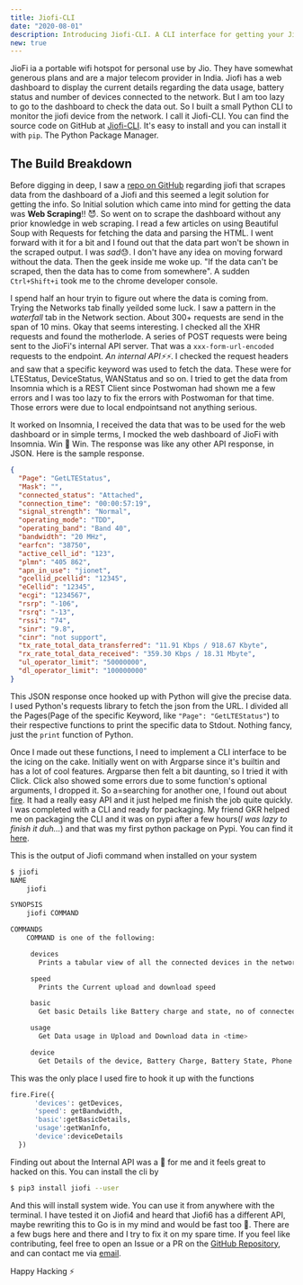 ```yaml
---
title: Jiofi-CLI
date: "2020-08-01"
description: Introducing Jiofi-CLI. A CLI interface for getting your Jiofi Device Info.
new: true 
---
```

JioFi ia a portable wifi hotspot for personal use by Jio. They have somewhat generous plans and are a major telecom provider in India. Jiofi has a web dashboard to display the current details regarding the data usage, battery status and number of devices connected to the network. But I am too lazy to go to the dashboard to check the data out. So I built a small Python CLI to monitor the jiofi device from the network. I call it Jiofi-CLI. You can find the source code on GitHub at [Jiofi-CLI](https://github.com/athul/jiofi-cli). It's easy to install and you can install it with `pip`. The Python Package Manager.

## The Build Breakdown

Before digging in deep, I saw a [repo on GitHub](https://github.com/anandubajith/jiofi-status) regarding jiofi that scrapes data from the dashboard of a Jiofi and this seemed a legit solution for getting the info. So Initial solution which came into mind for getting the data was **Web Scraping**!! 😈. So went on to scrape the dashboard without any prior knowledge in web scraping. I read a few articles on using Beautiful Soup with Requests for fetching the data and parsing the HTML. I went forward with it for a bit and I found out that the data part won't be shown in the scraped output. I was *sad*😓. I don't have any idea on moving forward without the data. Then the geek inside me woke up. "If the data can't be scraped, then the data has to come from somewhere". A sudden `Ctrl+Shift+i` took me to the chrome developer console.

I spend half an hour tryin to figure out where the data is coming from. Trying the Networks tab finally yeilded some luck. I saw a pattern in the *waterfall* tab in the Network section. About 300+ requests are send in the span of 10 mins. Okay that seems interesting. I checked all the XHR requests and found the motherlode. A series of POST requests were being sent to the JioFi's internal API server. That was a `xxx-form-url-encoded` requests to the endpoint. *_An internal API⚡️⚡️_*. I checked the request headers and saw that a specific keyword was used to fetch the data. These were for LTEStatus, DeviceStatus, WANStatus and so on. I tried to get the data from Insomnia which is a REST Client since Postwoman had shown me a few errors and I was too lazy to fix the errors with Postwoman for that time. Those errors were due to local endpointsand not anything serious. 

It worked on Insomnia, I received the data that was to be used for the web dashboard or in simple terms, I mocked the web dashboard of JioFi with Insomnia. Win 🙌 Win. The response was like any other API response, in JSON. Here is the sample response.

```json
{
  "Page": "GetLTEStatus",
  "Mask": "",
  "connected_status": "Attached",
  "connection_time": "00:00:57:19",
  "signal_strength": "Normal",
  "operating_mode": "TDD",
  "operating_band": "Band 40",
  "bandwidth": "20 MHz",
  "earfcn": "38750",
  "active_cell_id": "123",
  "plmn": "405 862",
  "apn_in_use": "jionet",
  "gcellid_pcellid": "12345",
  "eCellid": "12345",
  "ecgi": "1234567",
  "rsrp": "-106",
  "rsrq": "-13",
  "rssi": "74",
  "sinr": "9.8",
  "cinr": "not support",
  "tx_rate_total_data_transferred": "11.91 Kbps / 918.67 Kbyte",
  "rx_rate_total_data_received": "359.30 Kbps / 18.31 Mbyte",
  "ul_operator_limit": "50000000",
  "dl_operator_limit": "100000000"
}
```

This JSON response once hooked up with Python will give the precise data. I used Python's requests library to fetch the json from the URL. I divided all the Pages(Page of the specific Keyword, like `"Page": "GetLTEStatus"`) to their respective functions to print the specific data to Stdout. Nothing fancy, just the `print` function of Python.

Once I made out these functions, I need to implement a CLI interface to be the icing on the cake. Initially went on with Argparse since it's builtin and has a lot of cool features. Argparse then felt a bit daunting, so I tried it with Click. Click also showed some errors due to some function's optional arguments, I dropped it. So a=searching for another one, I found out about [fire](https://github.com/google/python-fire). It had a really easy API and it just helped me finish the job quite quickly. I was completed with a CLI and ready for packaging. My friend GKR helped me on packaging the CLI and it was on pypi after a few hours(*I was lazy to finish it duh...*) and that was my first python package on Pypi. You can find it [here](https://pypi.org/project/jiofi/). 

This is the output of Jiofi command when installed on your system

```bash
$ jiofi
NAME
    jiofi

SYNOPSIS
    jiofi COMMAND

COMMANDS
    COMMAND is one of the following:

     devices
       Prints a tabular view of all the connected devices in the network

     speed
       Prints the Current upload and download speed

     basic
       Get basic Details like Battery charge and state, no of connected devices and data used in <time>

     usage
       Get Data usage in Upload and Download data in <time>

     device
       Get Details of the device, Battery Charge, Battery State, Phone number or MSISDN
```

This was the only place I used fire to hook it up with the functions

```python
fire.Fire({
      'devices': getDevices,
      'speed': getBandwidth,
      'basic':getBasicDetails,
      'usage':getWanInfo,
      'device':deviceDetails
  })
```

Finding out about the Internal API was a 🤯 for me and it feels great to hacked on this. You can install the cli by 
```bash
$ pip3 install jiofi --user
```

And this will install system wide. You can use it from anywhere with the terminal. I have tested it on Jiofi4 and heard that Jiofi6 has a different API, maybe rewriting this to Go is in my mind and would be fast too 🤪. There are a few bugs here and there and I try to fix it on my spare time. If you feel like contributing, feel free to open an Issue or a PR on the [GitHub Repository](https://github.com/athul/jiofi-cli), and can contact me via [email](mailto:athul8720@gmail.com). 

Happy Hacking ⚡️
